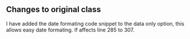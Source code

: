 ## Changes to original class

I have added the date formating code snippet to the data only option, this allows easy date formating. If affects line 285 to 307.


